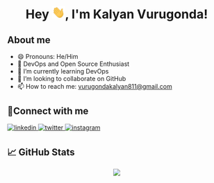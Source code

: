 <!-- **kalyan-vurugonda/kalyan-vurugonda** is a ✨ _special_ ✨ repository because its `README.md` (this file) appears on your GitHub profile.
-->

<h1 align="center">Hey <img src="https://raw.githubusercontent.com/ABSphreak/ABSphreak/master/gifs/Hi.gif" width="30px">, I'm Kalyan Vurugonda!</h1>

<h2>About me</h2>

- 😄 Pronouns: He/Him
- 🤠 DevOps and Open Source Enthusiast
- 🌱 I’m currently learning DevOps
- 👯 I’m looking to collaborate on GitHub
- 📫 How to reach me: vurugondakalyan811@gmail.com


<h2 align="left">🤝Connect with me</h2>
<div align="left">  
 <a href="https://www.linkedin.com/in/vurugondakalyan/" target="_blank">
    <img src=https://img.shields.io/badge/linkedin-%231E77B5.svg?&style=for-the-badge&logo=linkedin&logoColor=white alt=linkedin style="margin-bottom: 5px;" />
  </a>
  <a href="https://twitter.com/VurugondaKalyan" target="_blank">
    <img src=https://img.shields.io/badge/twitter-%2300acee.svg?&style=for-the-badge&logo=twitter&logoColor=white alt=twitter style="margin-bottom: 5px;" />
  </a>
  <a href="https://www.instagram.com/kalyan_vurugonda/" target="_blank">
    <img src=https://img.shields.io/badge/instagram-%23000000.svg?&style=for-the-badge&logo=instagram&logoColor=white alt=instagram style="margin-bottom: 5px;" />
  </a> 
</div>  

<h2>📈 GitHub Stats</h2> 
<p align='center'>
  <a href="#"><img src="https://github-readme-stats.vercel.app/api?username=kalyan-vurugonda&show_icons=true&count_private=true&theme=dark"width="450"></a>
</p>




<!--
Here are some ideas to get you started:

- 🤔 I’m looking for help with ...
- 🔭 I’m currently working on DevOps and Open Source
- 💬 Ask me about ...

- ⚡ Fun fact: ...
- Hey 👋, I'm Kalyan!

[LinkedIn](https://www.linkedin.com/in/vurugondakalyan/) [Twitter](https://twitter.com/VurugondaKalyan) [Instagram](https://www.instagram.com/kalyan_vurugonda
-->
